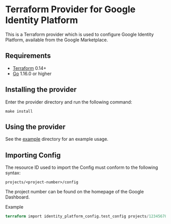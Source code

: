 # Terraform Provider for Google Identity Platform

This is a Terraform provider which is used to configure Google Identity Platform, available from the Google Marketplace.

## Requirements

* [Terraform](https://www.terraform.io/downloads.html) 0.14+
* [Go](https://golang.org/doc/install) 1.16.0 or higher

## Installing the provider

Enter the provider directory and run the following command:

```shell
make install
```

## Using the provider

See the [example](./examples/main.tf) directory for an example usage.

## Importing Config

The resource ID used to import the Config must conform to the following syntax:

`projects/<project-number>/config`

The project number can be found on the homepage of the Google Dashboard.

Example

```terraform
terraform import identity_platform_config.test_config projects/1234567890/config
```
